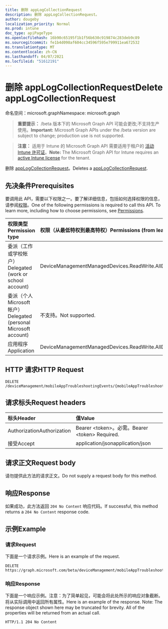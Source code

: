 ```yaml
---
title: 删除 appLogCollectionRequest
description: 删除 appLogCollectionRequest。
author: dougeby
localization_priority: Normal
ms.prod: intune
doc_type: apiPageType
ms.openlocfilehash: 16b90c65195f1b1f56b630c919874c283deb9c89
ms.sourcegitcommit: fe1b4d098af604cc34596f595e799911ea672532
ms.translationtype: MT
ms.contentlocale: zh-CN
ms.lasthandoff: 04/07/2021
ms.locfileid: "51612191"
---
```

# <a name="delete-applogcollectionrequest"></a><span data-ttu-id="b6a8a-103">删除 appLogCollectionRequest</span><span class="sxs-lookup"><span data-stu-id="b6a8a-103">Delete appLogCollectionRequest</span></span>

<span data-ttu-id="b6a8a-104">命名空间：microsoft.graph</span><span class="sxs-lookup"><span data-stu-id="b6a8a-104">Namespace: microsoft.graph</span></span>

> <span data-ttu-id="b6a8a-105">**重要提示：** /beta 版本下的 Microsoft Graph API 可能会更改;不支持生产使用。</span><span class="sxs-lookup"><span data-stu-id="b6a8a-105">**Important:** Microsoft Graph APIs under the /beta version are subject to change; production use is not supported.</span></span>

> <span data-ttu-id="b6a8a-106">**注意：** 适用于 Intune 的 Microsoft Graph API 需要适用于租户的 [活动 Intune 许可证](https://go.microsoft.com/fwlink/?linkid=839381)。</span><span class="sxs-lookup"><span data-stu-id="b6a8a-106">**Note:** The Microsoft Graph API for Intune requires an [active Intune license](https://go.microsoft.com/fwlink/?linkid=839381) for the tenant.</span></span>

<span data-ttu-id="b6a8a-107">删除 [appLogCollectionRequest](../resources/intune-devices-applogcollectionrequest.md)。</span><span class="sxs-lookup"><span data-stu-id="b6a8a-107">Deletes a [appLogCollectionRequest](../resources/intune-devices-applogcollectionrequest.md).</span></span>

## <a name="prerequisites"></a><span data-ttu-id="b6a8a-108">先决条件</span><span class="sxs-lookup"><span data-stu-id="b6a8a-108">Prerequisites</span></span>
<span data-ttu-id="b6a8a-p101">要调用此 API，需要以下权限之一。要了解详细信息，包括如何选择权限的信息，请参阅[权限](/graph/permissions-reference)。</span><span class="sxs-lookup"><span data-stu-id="b6a8a-p101">One of the following permissions is required to call this API. To learn more, including how to choose permissions, see [Permissions](/graph/permissions-reference).</span></span>

|<span data-ttu-id="b6a8a-111">权限类型</span><span class="sxs-lookup"><span data-stu-id="b6a8a-111">Permission type</span></span>|<span data-ttu-id="b6a8a-112">权限（从最低特权到最高特权）</span><span class="sxs-lookup"><span data-stu-id="b6a8a-112">Permissions (from least to most privileged)</span></span>|
|:---|:---|
|<span data-ttu-id="b6a8a-113">委派（工作或学校帐户）</span><span class="sxs-lookup"><span data-stu-id="b6a8a-113">Delegated (work or school account)</span></span>|<span data-ttu-id="b6a8a-114">DeviceManagementManagedDevices.ReadWrite.All</span><span class="sxs-lookup"><span data-stu-id="b6a8a-114">DeviceManagementManagedDevices.ReadWrite.All</span></span>|
|<span data-ttu-id="b6a8a-115">委派（个人 Microsoft 帐户）</span><span class="sxs-lookup"><span data-stu-id="b6a8a-115">Delegated (personal Microsoft account)</span></span>|<span data-ttu-id="b6a8a-116">不支持。</span><span class="sxs-lookup"><span data-stu-id="b6a8a-116">Not supported.</span></span>|
|<span data-ttu-id="b6a8a-117">应用程序</span><span class="sxs-lookup"><span data-stu-id="b6a8a-117">Application</span></span>|<span data-ttu-id="b6a8a-118">DeviceManagementManagedDevices.ReadWrite.All</span><span class="sxs-lookup"><span data-stu-id="b6a8a-118">DeviceManagementManagedDevices.ReadWrite.All</span></span>|

## <a name="http-request"></a><span data-ttu-id="b6a8a-119">HTTP 请求</span><span class="sxs-lookup"><span data-stu-id="b6a8a-119">HTTP Request</span></span>
<!-- {
  "blockType": "ignored"
}
-->
``` http
DELETE /deviceManagement/mobileAppTroubleshootingEvents/{mobileAppTroubleshootingEventId}/appLogCollectionRequests/{appLogCollectionRequestId}
```

## <a name="request-headers"></a><span data-ttu-id="b6a8a-120">请求标头</span><span class="sxs-lookup"><span data-stu-id="b6a8a-120">Request headers</span></span>
|<span data-ttu-id="b6a8a-121">标头</span><span class="sxs-lookup"><span data-stu-id="b6a8a-121">Header</span></span>|<span data-ttu-id="b6a8a-122">值</span><span class="sxs-lookup"><span data-stu-id="b6a8a-122">Value</span></span>|
|:---|:---|
|<span data-ttu-id="b6a8a-123">Authorization</span><span class="sxs-lookup"><span data-stu-id="b6a8a-123">Authorization</span></span>|<span data-ttu-id="b6a8a-124">Bearer &lt;token&gt;。必需。</span><span class="sxs-lookup"><span data-stu-id="b6a8a-124">Bearer &lt;token&gt; Required.</span></span>|
|<span data-ttu-id="b6a8a-125">接受</span><span class="sxs-lookup"><span data-stu-id="b6a8a-125">Accept</span></span>|<span data-ttu-id="b6a8a-126">application/json</span><span class="sxs-lookup"><span data-stu-id="b6a8a-126">application/json</span></span>|

## <a name="request-body"></a><span data-ttu-id="b6a8a-127">请求正文</span><span class="sxs-lookup"><span data-stu-id="b6a8a-127">Request body</span></span>
<span data-ttu-id="b6a8a-128">请勿提供此方法的请求正文。</span><span class="sxs-lookup"><span data-stu-id="b6a8a-128">Do not supply a request body for this method.</span></span>

## <a name="response"></a><span data-ttu-id="b6a8a-129">响应</span><span class="sxs-lookup"><span data-stu-id="b6a8a-129">Response</span></span>
<span data-ttu-id="b6a8a-130">如果成功，此方法返回 `204 No Content` 响应代码。</span><span class="sxs-lookup"><span data-stu-id="b6a8a-130">If successful, this method returns a `204 No Content` response code.</span></span>

## <a name="example"></a><span data-ttu-id="b6a8a-131">示例</span><span class="sxs-lookup"><span data-stu-id="b6a8a-131">Example</span></span>

### <a name="request"></a><span data-ttu-id="b6a8a-132">请求</span><span class="sxs-lookup"><span data-stu-id="b6a8a-132">Request</span></span>
<span data-ttu-id="b6a8a-133">下面是一个请求示例。</span><span class="sxs-lookup"><span data-stu-id="b6a8a-133">Here is an example of the request.</span></span>
``` http
DELETE https://graph.microsoft.com/beta/deviceManagement/mobileAppTroubleshootingEvents/{mobileAppTroubleshootingEventId}/appLogCollectionRequests/{appLogCollectionRequestId}
```

### <a name="response"></a><span data-ttu-id="b6a8a-134">响应</span><span class="sxs-lookup"><span data-stu-id="b6a8a-134">Response</span></span>
<span data-ttu-id="b6a8a-p102">下面是一个响应示例。注意：为了简单起见，可能会将此处所示的响应对象截断。将从实际调用中返回所有属性。</span><span class="sxs-lookup"><span data-stu-id="b6a8a-p102">Here is an example of the response. Note: The response object shown here may be truncated for brevity. All of the properties will be returned from an actual call.</span></span>
``` http
HTTP/1.1 204 No Content
```




